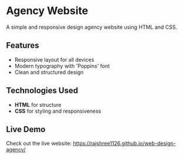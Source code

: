 # Agency Website

A simple and responsive design agency website using HTML and CSS.

## Features
- Responsive layout for all devices
- Modern typography with 'Poppins' font
- Clean and structured design

## Technologies Used
- **HTML** for structure
- **CSS** for styling and responsiveness

## Live Demo
Check out the live website:  https://rajshree1126.github.io/web-design-agency/
